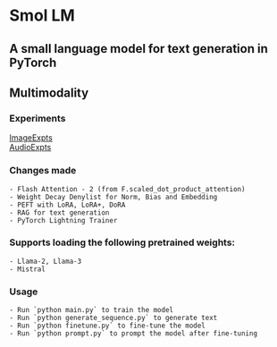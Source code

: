 # Smol LM

## A small language model for text generation in PyTorch

## Multimodality
### Experiments
[ImageExpts](https://github.com/andrew264/ImageExpts)</br>
[AudioExpts](https://github.com/andrew264/AudioExpts)


### Changes made

    - Flash Attention - 2 (from F.scaled_dot_product_attention)
    - Weight Decay Denylist for Norm, Bias and Embedding
    - PEFT with LoRA, LoRA+, DoRA
    - RAG for text generation
    - PyTorch Lightning Trainer

### Supports loading the following pretrained weights:
    - Llama-2, Llama-3
    - Mistral

### Usage

    - Run `python main.py` to train the model
    - Run `python generate_sequence.py` to generate text
    - Run `python finetune.py` to fine-tune the model
    - Run `python prompt.py` to prompt the model after fine-tuning
